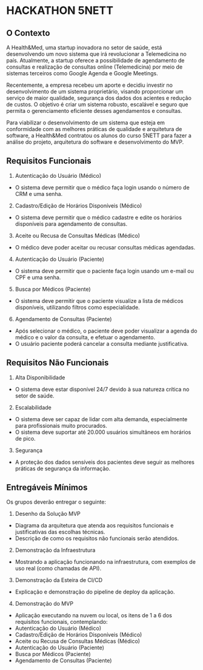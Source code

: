 # HACKATHON 5NETT

## O Contexto
A Health&Med, uma startup inovadora no setor de saúde, está desenvolvendo um novo sistema que irá revolucionar a Telemedicina no país. Atualmente, a startup oferece a possibilidade de agendamento de consultas e realização de consultas online (Telemedicina) por meio de sistemas terceiros como Google Agenda e Google Meetings.

Recentemente, a empresa recebeu um aporte e decidiu investir no desenvolvimento de um sistema proprietário, visando proporcionar um serviço de maior qualidade, segurança dos dados dos acientes e redução de custos. O objetivo é criar um sistema robusto, escalável e seguro que permita o gerenciamento eficiente desses agendamentos e consultas.
 
Para viabilizar o desenvolvimento de um sistema que esteja em conformidade com as melhores práticas de qualidade e arquitetura de software, a Health&Med contratou os alunos do curso 5NETT para fazer a análise do projeto, arquitetura do software e desenvolvimento do MVP.


## Requisitos Funcionais
1. Autenticação do Usuário (Médico)
- O sistema deve permitir que o médico faça login usando o número de CRM e uma senha.

2. Cadastro/Edição de Horários Disponíveis (Médico)
- O sistema deve permitir que o médico cadastre e edite os horários disponíveis para agendamento de consultas.

3. Aceite ou Recusa de Consultas Médicas (Médico)
- O médico deve poder aceitar ou recusar consultas médicas agendadas.

4. Autenticação do Usuário (Paciente)
- O sistema deve permitir que o paciente faça login usando um e-mail ou CPF e uma senha.

5. Busca por Médicos (Paciente)
- O sistema deve permitir que o paciente visualize a lista de médicos disponíveis, utilizando filtros como especialidade.

6. Agendamento de Consultas (Paciente)
- Após selecionar o médico, o paciente deve poder visualizar a agenda do médico e o valor da consulta, e efetuar o agendamento.
- O usuário paciente poderá cancelar a consulta mediante justificativa.



## Requisitos Não Funcionais

1. Alta Disponibilidade
- O sistema deve estar disponível 24/7 devido à sua natureza crítica no setor de saúde.

2. Escalabilidade
- O sistema deve ser capaz de lidar com alta demanda, especialmente para profissionais muito procurados.
- O sistema deve suportar até 20.000 usuários simultâneos em horários de pico.

3. Segurança
- A proteção dos dados sensíveis dos pacientes deve seguir as melhores práticas de segurança da informação.


## Entregáveis Mínimos

Os grupos deverão entregar o seguinte:

1. Desenho da Solução MVP
- Diagrama da arquitetura que atenda aos requisitos funcionais e justificativas das escolhas técnicas.
- Descrição de como os requisitos não funcionais serão atendidos.

2. Demonstração da Infraestrutura
- Mostrando a aplicação funcionando na infraestrutura, com exemplos de uso real (como chamadas de API).

3. Demonstração da Esteira de CI/CD
- Explicação e demonstração do pipeline de deploy da aplicação.

4. Demonstração do MVP
- Aplicação executando na nuvem ou local, os itens de 1 a 6 dos requisitos funcionais, contemplando:
 - Autenticação do Usuário (Médico)
 - Cadastro/Edição de Horários Disponíveis (Médico)
 - Aceite ou Recusa de Consultas Médicas (Médico)
 - Autenticação do Usuário (Paciente)
 - Busca por Médicos (Paciente)
 - Agendamento de Consultas (Paciente)

